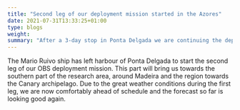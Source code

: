 ```yaml
---
title: "Second leg of our deployment mission started in the Azores"
date: 2021-07-31T13:33:25+01:00
type: blogs
weight: 
summary: "After a 3-day stop in Ponta Delgada we are continuing the deployment."
---
```

The Mario Ruivo ship has left harbour of Ponta Delgada to start the second leg of our OBS deployment mission. This part will bring us towards the southern part of the research area, around Madeira and the region towards the Canary archipelago. Due to the great weather conditions during the first leg, we are now comfortably ahead of schedule and the forecast so far is looking good again.

